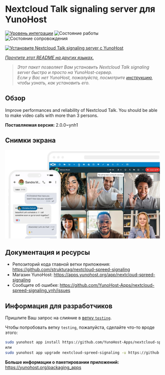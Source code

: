 <!--
Важно: этот README был автоматически сгенерирован <https://github.com/YunoHost/apps/tree/master/tools/readme_generator>
Он НЕ ДОЛЖЕН редактироваться вручную.
-->

# Nextcloud Talk signaling server для YunoHost

[![Уровень интеграции](https://dash.yunohost.org/integration/nextcloud-spreed-signaling.svg)](https://ci-apps.yunohost.org/ci/apps/nextcloud-spreed-signaling/) ![Состояние работы](https://ci-apps.yunohost.org/ci/badges/nextcloud-spreed-signaling.status.svg) ![Состояние сопровождения](https://ci-apps.yunohost.org/ci/badges/nextcloud-spreed-signaling.maintain.svg)

[![Установите Nextcloud Talk signaling server с YunoHost](https://install-app.yunohost.org/install-with-yunohost.svg)](https://install-app.yunohost.org/?app=nextcloud-spreed-signaling)

*[Прочтите этот README на других языках.](./ALL_README.md)*

> *Этот пакет позволяет Вам установить Nextcloud Talk signaling server быстро и просто на YunoHost-сервер.*  
> *Если у Вас нет YunoHost, пожалуйста, посмотрите [инструкцию](https://yunohost.org/install), чтобы узнать, как установить его.*

## Обзор

Improve performances and reliability of Nextcloud Talk. You should be able to make video calls with more than 3 persons.


**Поставляемая версия:** 2.0.0~ynh1

## Снимки экрана

![Снимок экрана Nextcloud Talk signaling server](./doc/screenshots/nextcloud-hub7-talk-preview.webp)

## Документация и ресурсы

- Репозиторий кода главной ветки приложения: <https://github.com/strukturag/nextcloud-spreed-signaling>
- Магазин YunoHost: <https://apps.yunohost.org/app/nextcloud-spreed-signaling>
- Сообщите об ошибке: <https://github.com/YunoHost-Apps/nextcloud-spreed-signaling_ynh/issues>

## Информация для разработчиков

Пришлите Ваш запрос на слияние в [ветку `testing`](https://github.com/YunoHost-Apps/nextcloud-spreed-signaling_ynh/tree/testing).

Чтобы попробовать ветку `testing`, пожалуйста, сделайте что-то вроде этого:

```bash
sudo yunohost app install https://github.com/YunoHost-Apps/nextcloud-spreed-signaling_ynh/tree/testing --debug
или
sudo yunohost app upgrade nextcloud-spreed-signaling -u https://github.com/YunoHost-Apps/nextcloud-spreed-signaling_ynh/tree/testing --debug
```

**Больше информации о пакетировании приложений:** <https://yunohost.org/packaging_apps>
